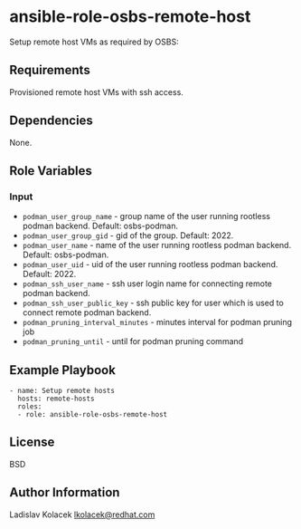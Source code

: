 ansible-role-osbs-remote-host
=============================

Setup remote host VMs as required by OSBS:


Requirements
------------

Provisioned remote host VMs with ssh access.

Dependencies
------------

None.

Role Variables
------------

### Input

* `podman_user_group_name` - group name of the user running rootless podman backend. Default: osbs-podman.
* `podman_user_group_gid` - gid of the group. Default: 2022.
* `podman_user_name` - name of the user running rootless podman backend. Default: osbs-podman.
* `podman_user_uid` - uid of the user running rootless podman backend. Default: 2022.
* `podman_ssh_user_name` - ssh user login name for connecting remote podman backend.
* `podman_ssh_user_public_key` - ssh public key for user which is used to connect remote podman backend.
* `podman_pruning_interval_minutes` - minutes interval for podman pruning job
* `podman_pruning_until` - until for podman pruning command

Example Playbook
----------------

    - name: Setup remote hosts
      hosts: remote-hosts
      roles:
      - role: ansible-role-osbs-remote-host

License
-------

BSD

Author Information
------------------

Ladislav Kolacek <lkolacek@redhat.com>

